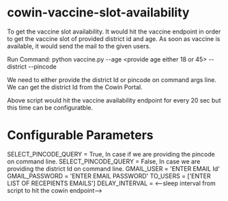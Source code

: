 # cowin-vaccine-slot-availability
To get the vaccine slot availability. It would hit the vaccine endpoint in order to get the vaccine slot of provided district id and age. As soon as vaccine is available, it would send the mail to the given users.

Run Command: python vaccine.py --age <provide age either 18 or 45> --district <provide district Id> --pincode <provide pincode>

We need to either provide the district Id or pincode on command args line.
We can get the district Id from the Cowin Portal.

Above script would hit the vaccine availability endpoint for every 20 sec but this time can be configuratble.

# Configurable Parameters
SELECT_PINCODE_QUERY = True, In case if we are providing the pincode on command line.
SELECT_PINCODE_QUERY = False, In case we are providing the district Id on command line.
GMAIL_USER = 'ENTER EMAIL Id'
GMAIL_PASSWORD = 'ENTER EMAIL PASSWORD'
TO_USERS = ['ENTER LIST OF RECEPIENTS EMAILS']
DELAY_INTERVAL = <--sleep interval from script to hit the cowin endpoint-->
